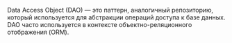 Data Access Object (DAO) — это паттерн, аналогичный репозиторию, который используется для абстракции операций доступа к базе данных. DAO часто используется в контексте объектно-реляционного отображения (ORM).
